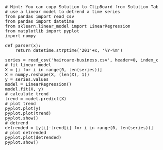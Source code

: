 <pre class="file" data-target="clipboard">
# Hint: You can copy Solution to ClipBoard from Solution Tab
# use a linear model to detrend a time series
from pandas import read_csv
from pandas import datetime
from sklearn.linear_model import LinearRegression
from matplotlib import pyplot
import numpy

def parser(x):
	return datetime.strptime('201'+x, '%Y-%m')

series = read_csv('haircare-business.csv', header=0, index_col=0, parse_dates=True, squeeze=True, date_parser=parser)
# fit linear model
X = [i for i in range(0, len(series))]
X = numpy.reshape(X, (len(X), 1))
y = series.values
model = LinearRegression()
model.fit(X, y)
# calculate trend
trend = model.predict(X)
# plot trend
pyplot.plot(y)
pyplot.plot(trend)
pyplot.show()
# detrend
detrended = [y[i]-trend[i] for i in range(0, len(series))]
# plot detrended
pyplot.plot(detrended)
pyplot.show()
</pre>